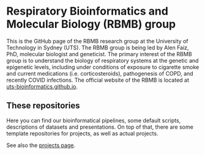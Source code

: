 # Respiratory Bioinformatics and Molecular Biology (RBMB) group
This is the GitHub page of the RBMB research group at the University of Technology in Sydney (UTS). The RBMB group is being led by Alen Faiz, PhD, molecular biologist and geneticist. The primary interest of the RBMB group is to understand the biology of respiratory systems at the genetic and epigenetic levels, including under conditions of exposure to cigarette smoke and current medications (i.e. corticosteroids), pathogenesis of COPD, and recently COVID infections. The official website of the RBMB is located at [uts-bioinformatics.github.io](https://uts-bioinformatics.github.io).

## These repositories
Here you can find our bioinformatical pipelines, some default scripts, descriptions of datasets and presentations. On top of that, there are some template repositories for projects, as well as actual projects.

See also the [projects page](projects.md).
